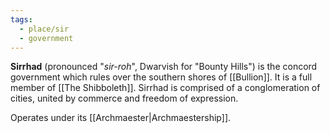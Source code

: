 ```yaml
---
tags:
  - place/sir
  - government
---
```

**Sirrhad** (pronounced "*sir-roh*", Dwarvish for "Bounty Hills") is the concord government which rules over the southern shores of [[Bullion]]. It is a full member of [[The Shibboleth]]. Sirrhad is comprised of a conglomeration of cities, united by commerce and freedom of expression.

Operates under its [[Archmaester|Archmaestership]].